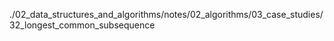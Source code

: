 ./02_data_structures_and_algorithms/notes/02_algorithms/03_case_studies/32_longest_common_subsequence
